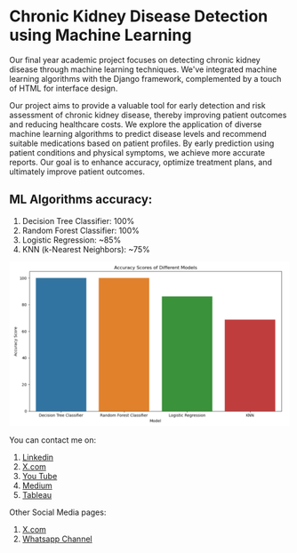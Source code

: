 # Chronic Kidney Disease Detection using Machine Learning
Our final year academic project focuses on detecting chronic kidney disease through machine learning techniques. We've integrated machine learning algorithms with the Django framework, complemented by a touch of HTML for interface design.

Our project aims to provide a valuable tool for early detection and risk assessment of chronic kidney disease, thereby improving patient outcomes and reducing healthcare costs. We explore the application of diverse machine learning algorithms to predict disease levels and recommend suitable medications based on patient profiles. By early prediction using patient conditions and physical symptoms, we achieve more accurate reports. Our goal is to enhance accuracy, optimize treatment plans, and ultimately improve patient outcomes.

## ML Algorithms accuracy:
1. Decision Tree Classifier: 100%
2. Random Forest Classifier: 100%
3. Logistic Regression: ~85%
4. KNN (k-Nearest Neighbors): ~75%

   
![alt_image](https://github.com/Saimoguloju/Chronic-Kidney-Disease-Detection-using-Machine-Learning/blob/master/accuracy.png)

You can contact me on:
1. [Linkedin](https://www.linkedin.com/in/moguloju-sai-2b060b228)
2. [X.com](https://twitter.com/MogulojuSai2)
3. [You Tube](https://www.youtube.com/@Moguloju_Sai)
4. [Medium](https://medium.com/@saimoguloju2)
5. [Tableau](https://public.tableau.com/app/profile/moguloju.sai)
 

Other Social Media pages:
1. [X.com](https://twitter.com/SmartMachines1?t=mZg1j9Z_V8WWzvlkl4027Q&s=09)
2. [Whatsapp Channel](https://www.whatsapp.com/channel/0029Va9NAvs1SWstruaF3x41)











